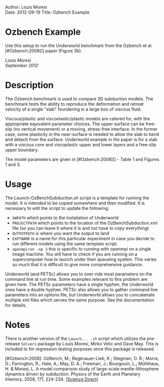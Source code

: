 Author: Louis Moresi  
Date: 2012-09-19
Title: Ozbench Example

# Ozbench Example

Use this setup to run the Underworld benchmark from the
Ozbench et al. [#Ozbench:2008][] paper (Figure 3b).

*Louis Moresi*  
*September 2012*

# Description 

The Ozbench benchmark is used to compare 3D subduction models. The
benchmark tests the ability to reproduce the  deformation and retreat
velocity of a single "slab" foundering in a large box of viscous
fluid.

Viscous/plastic and viscoelastic/plastic models are catered for, with
the appropriate equivalent parameter choices.  The upper surface can
be free-slip (no vertical movement) or a moving, stress-free
interface. In the former case, some plasticity in the near-surface is
needed to allow the slab to bend and detach from the surface.
Underworld example in the paper is for a slab with a viscous core and
viscoplastic upper and lower layers and  a free-slip upper boundary.

The model parameters are given in [#Ozbench:2008][] - Table 1 and Figures 1 and 3.

# Usage 

The Launch-OzBenchSubduction.sh script is a template for running the model.
It is intended to be copied somewhere and then modified.
It is necessary to edit the script to update the following:

  - `UWPATH`  which points to the installation of Underworld
  - `PROJECTPATH` which points to the location of the OzBenchSubduction.xml file 
    (so you can leave it where it is and not have to copy everything)
  - `OUTPUTPATH` is where you want the output to land 
  - `EXPTNAME` is a name for this particular experiment in case you decide to
    run different models using the same template script. 
  - `openmpirun -np 3` this is specific to running with openmpi on a single 
    image machine. You will have to check if you are running on a supercomputer
    how to launch under their queueing system. This varies so much that it is
    difficult to give more comprehensive guidance. 

Underworld (and PETSc) allows you to over-ride most parameters on the command
line at run time. Some examples relevant to this problem are given here. The 
PETSc parameters have a single hyphen, the Underworld ones have a double hyphen.
PETSc also allows you to gather command line parameters into an options file,
but Underworld allows you to concatenate multiple xml files which serves the
same purpose. See the documentation for details. 

# Notes 

There is another version of the `Launch... .sh` script which utilizes
the pre-release `Solvers` package by Louis Moresi, Mirko Velic and Dave May.
This is included to for regression testing purposes once this
package is released.



[#Ozbench:2008]:  OzBench, M.; Regenauer-Lieb, K.; Stegman, D. R.;
                  Morra, G.; Farrington, R.; Hale, A.; May, D. A.; Freeman, J.;
			      Bourgouin, L.; Mühlhaus, H. & Moresi, L. A model comparison 
			      study of large-scale mantle-lithosphere dynamics driven by
			      subduction. Physics of the Earth and Planetary Interiors,
			      2008, 171, 224-234. 
			      [(Science Direct)](http://www.sciencedirect.com/science/article/pii/S0031920108002318)

